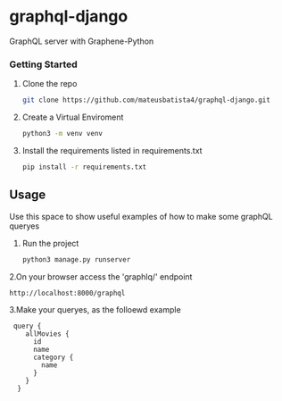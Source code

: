 # graphql-django
GraphQL server with Graphene-Python  


### Getting Started

1. Clone the repo
   ```sh
   git clone https://github.com/mateusbatista4/graphql-django.git
   ```
   
2. Create a Virtual Enviroment 
   ```sh
   python3 -m venv venv
   ```
   
3. Install the requirements listed in requirements.txt
   ```sh
   pip install -r requirements.txt
   ```
 
## Usage

Use this space to show useful examples of how to make some graphQL queryes

1. Run the project
   ```sh
   python3 manage.py runserver
   ```
   
2.On your browser access the 'graphlq/' endpoint
   ```sh
   http://localhost:8000/graphql
   ```
   
 3.Make your queryes, as the folloewd example
  ```
   query {
      allMovies {
        id
        name
        category {
          name
        }
      }
    }
  ```
 

